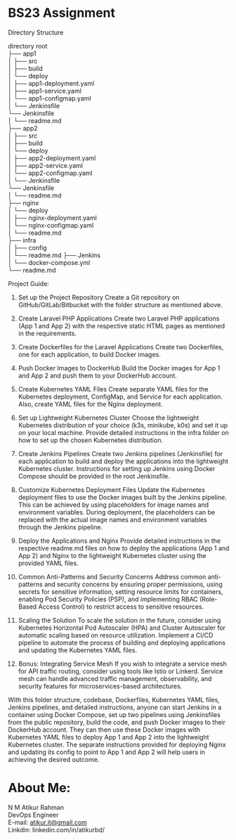 # BS23 Assignment

Directory Structure

directory root                                                                                                                                                      
├──  app1                                                                                                                                                           
│    ├── src                                                                                                                                                       
│    ├── build                                                                                                                                                      
│    └── deploy                                                                                                                                                     
│        ├── app1-deployment.yaml                                                                                                                                   
│        ├── app1-service.yaml                                                                                                                                      
│        └── app1-configmap.yaml                                                                                                                                    
│    └── Jenkinsfile                                                                                                                                                
       └── Jenkinsfile                                                                                                                                              
│    └── readme.md                                                                                                                                                  
├──  app2                                                                                                                                                           
│    ├── src                                                                                                                                                        
│    ├── build                                                                                                                                                      
│    └── deploy                                                                                                                                                     
│       ├── app2-deployment.yaml                                                                                                                                   
│       ├── app2-service.yaml                                                                                                                                     
│       └── app2-configmap.yaml                                                                                                                                    
│    └── Jenkinsfile                                                                                                                                                
        └── Jenkinsfile                                                                                                                                             
│    └── readme.md                                                                                                                                                  
├──  nginx                                                                                                                                                          
│    └── deploy                                                                                                                                                     
│       ├── nginx-deployment.yaml                                                                                                                                  
│       └── nginx-configmap.yaml                                                                                                                                   
│    └── readme.md                                                                                                                                                  
├──  infra                                                                                                                                                          
│    ├── config                                                                                                                                                     
│    └── readme.md
├──  Jenkins                                                                                                                                                        
│    └── docker-compose.yml                                                                                                                                         
└── readme.md                                                                                                                                                                                        

Project Guide:

1.  Set up the Project Repository
    Create a Git repository on GitHub/GitLab/Bitbucket with the folder structure as mentioned above.

2.  Create Laravel PHP Applications
    Create two Laravel PHP applications (App 1 and App 2) with the respective static HTML pages as mentioned in the requirements.

3.  Create Dockerfiles for the Laravel Applications
    Create two Dockerfiles, one for each application, to build Docker images.

4.  Push Docker Images to DockerHub
    Build the Docker images for App 1 and App 2 and push them to your DockerHub account.

5.  Create Kubernetes YAML Files
    Create separate YAML files for the Kubernetes deployment, ConfigMap, and Service for each application. Also, create YAML files for the Nginx deployment.

6.  Set up Lightweight Kubernetes Cluster
    Choose the lightweight Kubernetes distribution of your choice (k3s, minikube, k0s) and set it up on your local machine. Provide detailed instructions in the infra folder on how to set up the chosen Kubernetes distribution.

7. Create Jenkins Pipelines
    Create two Jenkins pipelines (Jenkinsfile) for each application to build and deploy the applications into the lightweight Kubernetes cluster. Instructions for setting up Jenkins using Docker Compose should be provided in the root Jenkinsfile.

8.  Customize Kubernetes Deployment Files
    Update the Kubernetes deployment files to use the Docker images built by the Jenkins pipeline. This can be achieved by using placeholders for image names and environment variables. During deployment, the placeholders can be replaced with the actual image names and environment variables through the Jenkins pipeline.

9.  Deploy the Applications and Nginx
    Provide detailed instructions in the respective readme.md files on how to deploy the applications (App 1 and App 2) and Nginx to the lightweight Kubernetes cluster using the provided YAML files.

10. Common Anti-Patterns and Security Concerns
    Address common anti-patterns and security concerns by ensuring proper permissions, using secrets for sensitive information, setting resource limits for containers, enabling Pod Security Policies (PSP), and implementing RBAC (Role-Based Access Control) to restrict access to sensitive resources.

11. Scaling the Solution
    To scale the solution in the future, consider using Kubernetes Horizontal Pod Autoscaler (HPA) and Cluster Autoscaler for automatic scaling based on resource utilization. Implement a CI/CD pipeline to automate the process of building and deploying applications and updating the Kubernetes YAML files.

12. Bonus: Integrating Service Mesh
    If you wish to integrate a service mesh for API traffic routing, consider using tools like Istio or Linkerd. Service mesh can handle advanced traffic management, observability, and security features for microservices-based architectures.

With this folder structure, codebase, Dockerfiles, Kubernetes YAML files, Jenkins pipelines, and detailed instructions, anyone can start Jenkins in a container using Docker Compose, set up two pipelines using Jenkinsfiles from the public repository, build the code, and push Docker images to their DockerHub account. They can then use these Docker images with Kubernetes YAML files to deploy App 1 and App 2 into the lightweight Kubernetes cluster. The separate instructions provided for deploying Nginx and updating its config to point to App 1 and App 2 will help users in achieving the desired outcome.



# About Me:                                                                                                                                                         
N M Atikur Rahman                                                                                                                                                   
DevOps Engineer                                                                                                                                                     
E-mail: atikur.it@gmail.com                                                                                                                                         
Linkdin: linkedin.com/in/atikurbd/                                                                                                                                  
